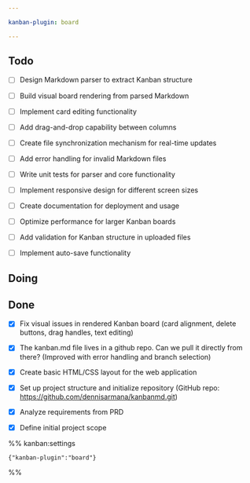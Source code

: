 ```yaml
---

kanban-plugin: board

---
```


## Todo

- [ ] Design Markdown parser to extract Kanban structure
- [ ] Build visual board rendering from parsed Markdown
- [ ] Implement card editing functionality
- [ ] Add drag-and-drop capability between columns
- [ ] Create file synchronization mechanism for real-time updates
- [ ] Add error handling for invalid Markdown files
- [ ] Write unit tests for parser and core functionality
- [ ] Implement responsive design for different screen sizes
- [ ] Create documentation for deployment and usage
- [ ] Optimize performance for larger Kanban boards
- [ ] Add validation for Kanban structure in uploaded files
- [ ] Implement auto-save functionality


## Doing




## Done

- [x] Fix visual issues in rendered Kanban board (card alignment, delete buttons, drag handles, text editing)
- [x] The kanban.md file lives in a github repo. Can we pull it directly from there? (Improved with error handling and branch selection)
- [x] Create basic HTML/CSS layout for the web application
- [x] Set up project structure and initialize repository (GitHub repo: https://github.com/dennisarmana/kanbanmd.git)
- [x] Analyze requirements from PRD
- [x] Define initial project scope




%% kanban:settings
```
{"kanban-plugin":"board"}
```
%%